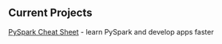 ## Current Projects

[PySpark Cheat Sheet](https://cartershanklin.github.io/pyspark-cheatsheet/) - learn PySpark and develop apps faster

